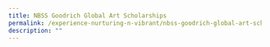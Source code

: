 ```yaml
---
title: NBSS Goodrich Global Art Scholarships
permalink: /experience-nurturing-n-vibrant/nbss-goodrich-global-art-scholarships
description: ""
---
```


